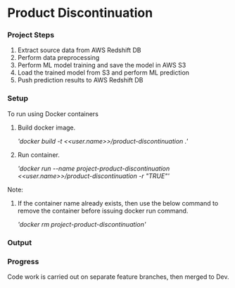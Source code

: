 # Product Discontinuation

### Project Steps
1. Extract source data from AWS Redshift DB
2. Perform data preprocessing
3. Perform ML model training and save the model in AWS S3
4. Load the trained model from S3 and perform ML prediction
5. Push prediction results to AWS Redshift DB

### Setup

To run using Docker containers

1. Build docker image.

    _'docker build -t <<user.name>>/product-discontinuation .'_

2. Run container.

    _'docker run --name project-product-discontinuation <<user.name>>/product-discontinuation -r "TRUE"'_

Note:
1. If the container name already exists, then use the below command to remove the container before issuing docker run command.

    _'docker rm project-product-discontinuation'_

### Output


### Progress

Code work is carried out on separate feature branches, then merged to Dev.
